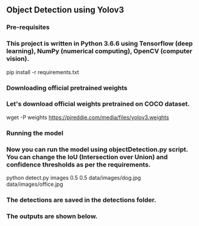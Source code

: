 ## Object Detection using Yolov3

### Pre-requisites
### This project is written in Python 3.6.6 using Tensorflow (deep learning), NumPy (numerical computing), OpenCV (computer vision).

pip install -r requirements.txt

### Downloading official pretrained weights
### Let's download official weights pretrained on COCO dataset.

wget -P weights https://pjreddie.com/media/files/yolov3.weights

### Running the model
### Now you can run the model using objectDetection.py script. You can change the IoU (Intersection over Union) and confidence thresholds as per the requirements.
python detect.py images 0.5 0.5 data/images/dog.jpg data/images/office.jpg
### The detections are saved in the detections folder.
### The outputs are shown below.
